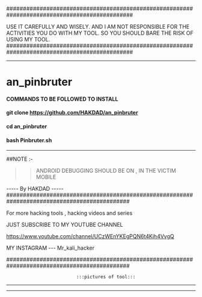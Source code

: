 ##############################################################################################

USE IT CAREFULLY AND WISELY. AND I AM NOT RESPONSIBLE FOR THE ACTIVITIES YOU DO WITH MY TOOL. SO YOU SHOULD BARE THE RISK OF USING MY TOOL.
##############################################################################################

**********************************

# an_pinbruter

#### COMMANDS TO BE FOLLOWED TO INSTALL

#### git clone https://github.com/HAKDAD/an_pinbruter

#### cd an_pinbruter

#### bash Pinbruter.sh

********************************

##NOTE :-
   >> ANDROID DEBUGGING SHOULD BE ON , IN THE VICTIM MOBILE
   
----- By HAKDAD ----- 
#############################################################################################

For more hacking tools , hacking videos and series

JUST SUBSCRIBE TO MY YOUTUBE CHANNEL

https://www.youtube.com/channel/UCzWEnYKEgPQN6t4Kjh4VvgQ

MY INSTAGRAM --- Mr_kali_hacker

#############################################################################################

                              :::pictures of tool:::
*********************************************************************************************






********************************************************************************************
 

